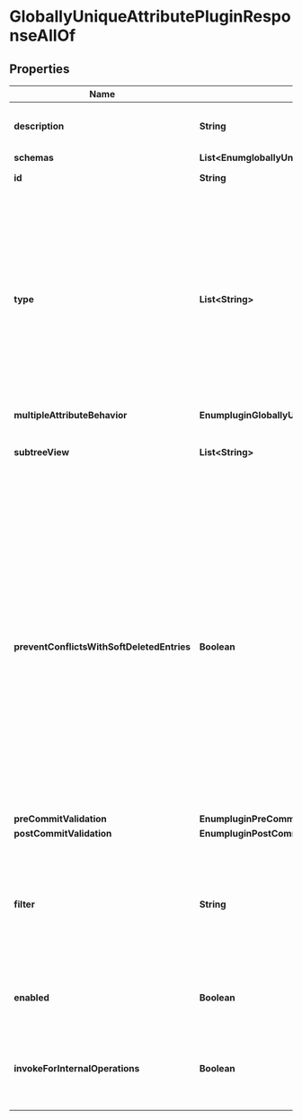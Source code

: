 

# GloballyUniqueAttributePluginResponseAllOf


## Properties

| Name | Type | Description | Notes |
|------------ | ------------- | ------------- | -------------|
|**description** | **String** | A description for this Plugin |  [optional] |
|**schemas** | **List&lt;EnumgloballyUniqueAttributePluginSchemaUrn&gt;** |  |  [optional] |
|**id** | **String** | Name of the Plugin |  [optional] |
|**type** | **List&lt;String&gt;** | The attribute type(s) for which to enforce global uniqueness. The attribute must be indexed for equality searches in all subtree views for which uniqueness should be maintained. |  [optional] |
|**multipleAttributeBehavior** | **EnumpluginGloballyUniqueAttributeMultipleAttributeBehaviorProp** |  |  [optional] |
|**subtreeView** | **List&lt;String&gt;** | The subtree view(s) for which to enforce uniqueness. |  [optional] |
|**preventConflictsWithSoftDeletedEntries** | **Boolean** | Indicates whether this Globally Unique Attribute Plugin should attempt to prevent conflicts with soft-deleted entries (i.e., entries that have been removed in a way that leaves them in the server but in a way that makes them no longer visible to or accessible by normal clients). |  [optional] |
|**preCommitValidation** | **EnumpluginPreCommitValidationProp** |  |  [optional] |
|**postCommitValidation** | **EnumpluginPostCommitValidationProp** |  |  [optional] |
|**filter** | **String** | Specifies the search filter to apply to determine if attribute uniqueness is enforced for the matching entries. |  [optional] |
|**enabled** | **Boolean** | Indicates whether the plug-in is enabled for use. |  [optional] |
|**invokeForInternalOperations** | **Boolean** | Indicates whether the plug-in should be invoked for internal operations. |  [optional] |



